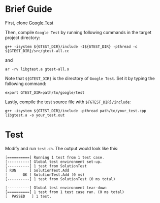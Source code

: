 # Brief Guide

First, clone [Google Test](https://github.com/google/googletest)

Then, compile `Google Test` by running following commands in the target project directory:

    g++ -isystem ${GTEST_DIR}/include -I${GTEST_DIR} -pthread -c ${GTEST_DIR}/src/gtest-all.cc

and 

    ar -rv libgtest.a gtest-all.o

Note that `${GTEST_DIR}` is the directory of `Google Test`. Set it by typing the following command:

    export GTEST_DIR=path/to/google/test

Lastly, compile the test source file with `${GTEST_DIR}/include`:

    g++ -isystem ${GTEST_DIR}/include -pthread path/to/your_test.cpp libgtest.a -o your_test.out

# Test

Modify and run `test.sh`. The output would look like this:

    [==========] Running 1 test from 1 test case.
    [----------] Global test environment set-up.
    [----------] 1 test from SolutionTest
    [ RUN      ] SolutionTest.Add
    [       OK ] SolutionTest.Add (0 ms)
    [----------] 1 test from SolutionTest (0 ms total)

    [----------] Global test environment tear-down
    [==========] 1 test from 1 test case ran. (0 ms total)
    [  PASSED   ] 1 test.
